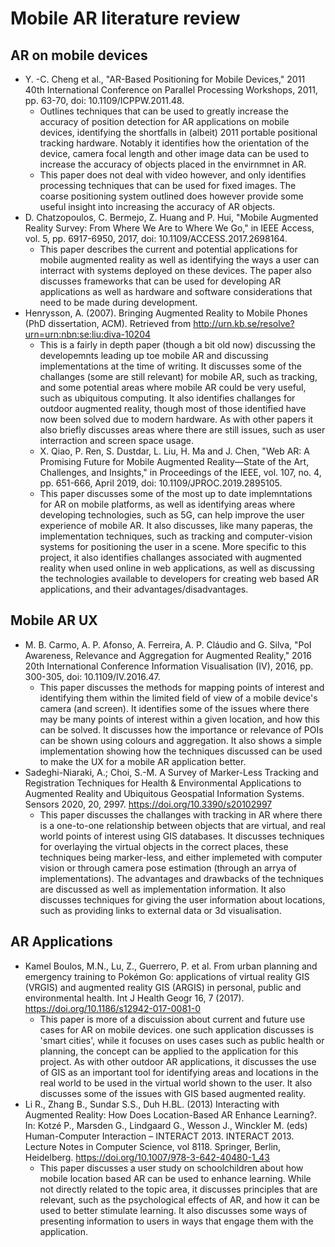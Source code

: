 # Mobile AR literature review

## AR on mobile devices
- Y. -C. Cheng et al., "AR-Based Positioning for Mobile Devices," 2011 40th International Conference on Parallel Processing Workshops, 2011, pp. 63-70, doi: 10.1109/ICPPW.2011.48.
    -  Outlines techniques that can be used to greatly increase the accuracy of position detection for AR applications on mobile devices, identifying the shortfalls in (albeit) 2011 portable positional tracking hardware. Notably it identifies how the orientation of the device, camera focal length and other image data can be used to increase the accuracy of objects placed in the envirnmnet in AR.
    -  This paper does not deal with video however, and only identifies processing techniques that can be used for fixed images. The coarse positioning system outlined does however provide some useful insight into increasing the accuracy of AR objects.
- D. Chatzopoulos, C. Bermejo, Z. Huang and P. Hui, "Mobile Augmented Reality Survey: From Where We Are to Where We Go," in IEEE Access, vol. 5, pp. 6917-6950, 2017, doi: 10.1109/ACCESS.2017.2698164.
    - This paper describes the current and potential applications for mobile augmented reality as well as identifying the ways a user can interract with systems deployed on these devices. The paper also discusses frameworks that can be used for developing AR applications as well as hardware and software considerations that need to be made during development.
- Henrysson, A. (2007). Bringing Augmented Reality to Mobile Phones (PhD dissertation, ACM). Retrieved from http://urn.kb.se/resolve?urn=urn:nbn:se:liu:diva-10204
    - This is a fairly in depth paper (though a bit old now) discussing the developemnts leading up toe mobile AR and discussing implementations at the time of writing. It discusses some of the challanges (some are still relevant) for mobile AR, such as tracking, and some potential areas where mobile AR could be very useful, such as ubiquitous computing. It also identifies challanges for outdoor augmented reality, though most of those identified have now been solved due to modern hardware. As with other papers it also briefly discusses areas where there are still issues, such as user interraction and screen space usage.
    - X. Qiao, P. Ren, S. Dustdar, L. Liu, H. Ma and J. Chen, "Web AR: A Promising Future for Mobile Augmented Reality—State of the Art, Challenges, and Insights," in Proceedings of the IEEE, vol. 107, no. 4, pp. 651-666, April 2019, doi: 10.1109/JPROC.2019.2895105.
    - This paper discusses some of the most up to date implemntations for AR on mobile platforms, as well as identifying areas where developing technologies, such as 5G, can help improve the user experience of mobile AR. It also discusses, like many paperas, the implementation techniques, such as tracking and computer-vision systems for positioning the user in a scene. More specific to this project, it also identifies challanges associated with augmented reality when used online in web applications, as well as discussing the technologies available to developers for creating web based AR applications, and their advantages/disadvantages.

## Mobile AR UX
- M. B. Carmo, A. P. Afonso, A. Ferreira, A. P. Cláudio and G. Silva, "PoI Awareness, Relevance and Aggregation for Augmented Reality," 2016 20th International Conference Information Visualisation (IV), 2016, pp. 300-305, doi: 10.1109/IV.2016.47.
    - This paper discusses the methods for mapping points of interest and identifying them within the limited field of view of a mobile device's camera (and screen). It identifies some of the issues where there may be many points of interest within a given location, and how this can be solved. It discusses how the importance or relevance of POIs can be shown using colours and aggregation. It also shows a simple implementation showing how the techniques discussed can be used to make the UX for a mobile AR application better.
- Sadeghi-Niaraki, A.; Choi, S.-M. A Survey of Marker-Less Tracking and Registration Techniques for Health & Environmental Applications to Augmented Reality and Ubiquitous Geospatial Information Systems. Sensors 2020, 20, 2997. https://doi.org/10.3390/s20102997
    - This paper discusses the challanges with tracking in AR where there is a one-to-one relationship between objects that are virtual, and real world points of interest using GIS databases. It discusses techniques for overlaying the virtual objects in the correct places, these techniques being marker-less, and either implemeted with computer vision or through camera pose estimation (through an arrya of implementations). The advantages and drawbacks of the techniques are discussed as well as implementation information. It also discusses techniques for giving the user information about locations, such as providing links to external data or 3d visualisation. 

## AR Applications
- Kamel Boulos, M.N., Lu, Z., Guerrero, P. et al. From urban planning and emergency training to Pokémon Go: applications of virtual reality GIS (VRGIS) and augmented reality GIS (ARGIS) in personal, public and environmental health. Int J Health Geogr 16, 7 (2017). https://doi.org/10.1186/s12942-017-0081-0
    - This paper is more of a discuission about current and future use cases for AR on mobile devices. one such application discusses is 'smart cities', while it focuses on uses cases such as public health or planning, the concept can be applied to the application for this project. As with other outdoor AR applications, it discusses the use of GIS as an important tool for identifying areas and locations in the real world to be used in the virtual world shown to the user. It also discusses some of the issues with GIS based augmented reality.
- Li R., Zhang B., Sundar S.S., Duh H.BL. (2013) Interacting with Augmented Reality: How Does Location-Based AR Enhance Learning?. In: Kotzé P., Marsden G., Lindgaard G., Wesson J., Winckler M. (eds) Human-Computer Interaction – INTERACT 2013. INTERACT 2013. Lecture Notes in Computer Science, vol 8118. Springer, Berlin, Heidelberg. https://doi.org/10.1007/978-3-642-40480-1_43
    - This paper discusses a user study on schoolchildren about how mobile location based AR can be used to enhance learning. While not directly related to the topic area, it discusses principles that are relevant, such as the psychological effects of AR, and how it can be used to better stimulate learning. It also discusses some ways of presenting information to users in ways that engage them with the application. 

